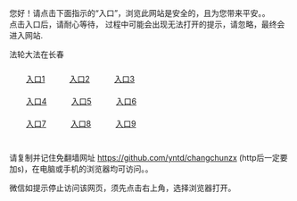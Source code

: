 您好！请点击下面指示的“入口”，浏览此网站是安全的，且为您带来平安。。 <br/>
点击入口后，请耐心等待， 过程中可能会出现无法打开的提示，请忽略，最终会进入网站. </br>

法轮大法在长春<br/>
<div style="padding:10px"><a style="margin:20px" target="_blank" href="https://d1ccv1e13583t8.cloudfront.net/2Qpsp?mvwcjjwf" id="ccLink1" rel="nofollow">入口1</a> <a target="_blank" style="margin:20px" href="https://d39lzp66l7f4sc.cloudfront.net/2Qpsp?gugpw" id="ccLink2" rel="nofollow">入口2</a> <a style="margin:20px" target="_blank" href="https://d1s4zpmrdxvn9s.cloudfront.net/2Qpsp?wqzuwtu" id="ccLink3" rel="nofollow">入口3</a></div>

<div style="padding:10px" ><a style="margin:20px" target="_blank" href="https://d1ccv1e13583t8.cloudfront.net/2Qpsp?mvwcjjwf" id="ccLink4" rel="nofollow">入口4</a> <a style="margin:20px" href="https://d39lzp66l7f4sc.cloudfront.net/2Qpsp?gugpw" target="_blank" id="ccLink5" rel="nofollow">入口5</a> <a style="margin:20px" href="https://d1s4zpmrdxvn9s.cloudfront.net/2Qpsp?wqzuwtu" target="_blank" id="ccLink6" rel="nofollow">入口6</a></div>

<div style="padding:10px"><a style="margin:20px" target="_blank" href="https://d1ccv1e13583t8.cloudfront.net/2Qpsp?mvwcjjwf" id="ccLink7" rel="nofollow">入口7</a> <a style="margin:20px" href="https://d39lzp66l7f4sc.cloudfront.net/2Qpsp?gugpw" target="_blank" id="ccLink8" rel="nofollow">入口8</a> <a style="margin:20px" target="_blank" href="https://d1s4zpmrdxvn9s.cloudfront.net/2Qpsp?wqzuwtu" id="ccLink9" rel="nofollow">入口9</a></div>

<br/>



请复制并记住免翻墙网址 https://github.com/yntd/changchunzx (http后一定要加s)，在电脑或手机的浏览器均可访问。。<br/>

微信如提示停止访问该网页，须先点击右上角，选择浏览器打开。
